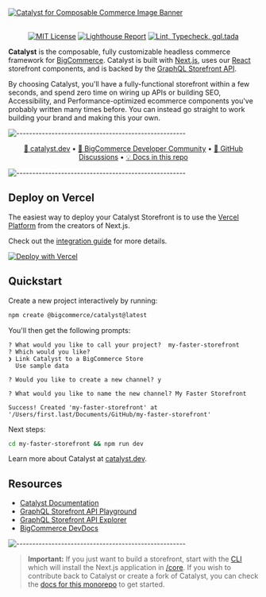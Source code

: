 <a href="https://catalyst.dev" target="_blank" rel="noopener norerrer">
  <img src="https://storage.googleapis.com/bigcommerce-developers/images/catalyst_readme_banner.png" alt="Catalyst for Composable Commerce Image Banner" title="Catalyst">
</a>

<br />
<br />

<div align="center">

[![MIT License](https://img.shields.io/github/license/bigcommerce/catalyst)](LICENSE.md)
[![Lighthouse Report](https://github.com/bigcommerce/catalyst/actions/workflows/lighthouse.yml/badge.svg)](https://github.com/bigcommerce/catalyst/actions/workflows/lighthouse.yml) [![Lint, Typecheck, gql.tada](https://github.com/bigcommerce/catalyst/actions/workflows/basic.yml/badge.svg)](https://github.com/bigcommerce/catalyst/actions/workflows/basic.yml)

</div>

**Catalyst** is the composable, fully customizable headless commerce framework for
[BigCommerce](https://www.bigcommerce.com/). Catalyst is built with [Next.js](https://nextjs.org/), uses
our [React](https://react.dev/) storefront components, and is backed by the
[GraphQL Storefront API](https://developer.bigcommerce.com/docs/storefront/graphql).

By choosing Catalyst, you'll have a fully-functional storefront within a few seconds, and spend zero time on wiring
up APIs or building SEO, Accessibility, and Performance-optimized ecommerce components you've probably written many
times before. You can instead go straight to work building your brand and making this your own.

![-----------------------------------------------------](https://storage.googleapis.com/bigcommerce-developers/images/catalyst_readme_hr.png)

<p align="center">
 <a href="https://www.catalyst.dev">🚀 catalyst.dev</a> •
 <a href="https://developer.bigcommerce.com/community">🤗 BigCommerce Developer Community</a> •
 <a href="https://github.com/bigcommerce/catalyst/discussions">💬 GitHub Discussions</a> •
 <a href="https://github.com/bigcommerce/catalyst/tree/main/docs">💡 Docs in this repo</a>
</p>

![-----------------------------------------------------](https://storage.googleapis.com/bigcommerce-developers/images/catalyst_readme_hr.png)


## Deploy on Vercel

The easiest way to deploy your Catalyst Storefront is to use the [Vercel Platform](https://vercel.com/new) from the creators of Next.js.

Check out the [integration guide](https://vercel.com/docs/integrations/ecommerce/bigcommerce) for more details.

<div align="left">
  <a href="https://vercel.com/new/clone?demo-description=Developer-first%20ecommerce:%20customizable%20UI%20kit,%20comprehensive%20GraphQL%20API%20client,%20optimized%20for%20Next.js%20%26%20React%20Server%20Components.&demo-image=//images.ctfassets.net/e5382hct74si/3TsvUfGCVcvajSguOlhjlm/5dc05aa00fe30e503d5105f3d96edafb/Catalyst_OG_Image.png&demo-title=Catalyst%20by%20BigCommerce&demo-url=https://catalyst-demo.site/&env=BIGCOMMERCE_STORE_HASH,BIGCOMMERCE_CHANNEL_ID,BIGCOMMERCE_CUSTOMER_IMPERSONATION_TOKEN,TURBO_REMOTE_CACHE_SIGNATURE_KEY,AUTH_SECRET,CLIENT_LOGGER,ENABLE_ADMIN_ROUTE,DEFAULT_REVALIDATE_TARGET&envDescription=These%20environment%20variables%20are%20necessary%20to%20run%20your%20Catalyst%20storefront.&envLink=https://www.catalyst.dev/docs/environment-variables&from=templates&project-name=Catalyst%20by%20BigCommerce&repository-name=catalyst-by-bigcommerce&repository-url=https://github.com/bigcommerce/catalyst&root-directory=core&skippable-integrations=1&teamSlug=vercel-partner-demo&deploymentIds=dpl_47GQBrxnb1dUsic2s9PLkfZisU6S"><img src="https://vercel.com/button" alt="Deploy with Vercel"/></a>
</div>

## Quickstart

Create a new project interactively by running:

```bash
npm create @bigcommerce/catalyst@latest
```

You'll then get the following prompts:

```console
? What would you like to call your project?  my-faster-storefront
? Which would you like?
❯ Link Catalyst to a BigCommerce Store
  Use sample data

? Would you like to create a new channel? y

? What would you like to name the new channel? My Faster Storefront

Success! Created 'my-faster-storefront' at '/Users/first.last/Documents/GitHub/my-faster-storefront'
```

Next steps:

```bash
cd my-faster-storefront && npm run dev
```

Learn more about Catalyst at [catalyst.dev](https://catalyst.dev).

## Resources

- [Catalyst Documentation](https://catalyst.dev/docs/)
- [GraphQL Storefront API Playground](https://developer.bigcommerce.com/graphql-storefront/playground)
- [GraphQL Storefront API Explorer](https://developer.bigcommerce.com/graphql-storefront/explorer)
- [BigCommerce DevDocs](https://developer.bigcommerce.com/docs/build)

![-----------------------------------------------------](https://storage.googleapis.com/bigcommerce-developers/images/catalyst_readme_hr.png)

> **Important:**
> If you just want to build a storefront, start with the [CLI](#quickstart) which will install the Next.js application in [/core](https://github.com/bigcommerce/catalyst/tree/main/core).
> If you wish to contribute back to Catalyst or create a fork of Catalyst, you can check the [docs for this monorepo](https://catalyst.dev/docs/monorepo) to get started.
